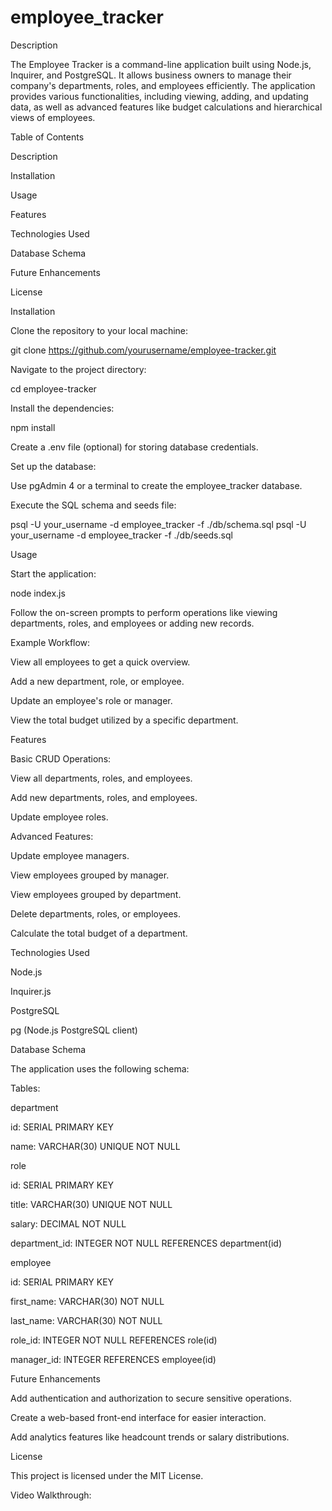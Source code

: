 # employee_tracker

Description

The Employee Tracker is a command-line application built using Node.js, Inquirer, and PostgreSQL. It allows business owners to manage their company's departments, roles, and employees efficiently. The application provides various functionalities, including viewing, adding, and updating data, as well as advanced features like budget calculations and hierarchical views of employees.

Table of Contents

Description

Installation

Usage

Features

Technologies Used

Database Schema

Future Enhancements

License

Installation

Clone the repository to your local machine:

git clone https://github.com/yourusername/employee-tracker.git

Navigate to the project directory:

cd employee-tracker

Install the dependencies:

npm install

Create a .env file (optional) for storing database credentials.

Set up the database:

Use pgAdmin 4 or a terminal to create the employee_tracker database.

Execute the SQL schema and seeds file:

psql -U your_username -d employee_tracker -f ./db/schema.sql
psql -U your_username -d employee_tracker -f ./db/seeds.sql

Usage

Start the application:

node index.js

Follow the on-screen prompts to perform operations like viewing departments, roles, and employees or adding new records.

Example Workflow:

View all employees to get a quick overview.

Add a new department, role, or employee.

Update an employee's role or manager.

View the total budget utilized by a specific department.

Features

Basic CRUD Operations:

View all departments, roles, and employees.

Add new departments, roles, and employees.

Update employee roles.

Advanced Features:

Update employee managers.

View employees grouped by manager.

View employees grouped by department.

Delete departments, roles, or employees.

Calculate the total budget of a department.

Technologies Used

Node.js

Inquirer.js

PostgreSQL

pg (Node.js PostgreSQL client)

Database Schema

The application uses the following schema:

Tables:

department

id: SERIAL PRIMARY KEY

name: VARCHAR(30) UNIQUE NOT NULL

role

id: SERIAL PRIMARY KEY

title: VARCHAR(30) UNIQUE NOT NULL

salary: DECIMAL NOT NULL

department_id: INTEGER NOT NULL REFERENCES department(id)

employee

id: SERIAL PRIMARY KEY

first_name: VARCHAR(30) NOT NULL

last_name: VARCHAR(30) NOT NULL

role_id: INTEGER NOT NULL REFERENCES role(id)

manager_id: INTEGER REFERENCES employee(id)

Future Enhancements

Add authentication and authorization to secure sensitive operations.

Create a web-based front-end interface for easier interaction.

Add analytics features like headcount trends or salary distributions.

License

This project is licensed under the MIT License.

Video Walkthrough:



